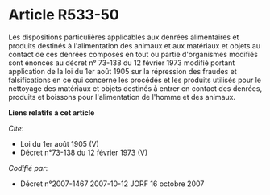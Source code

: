 # Article R533-50

Les dispositions particulières applicables aux denrées alimentaires et produits destinés à l'alimentation des animaux et aux
matériaux et objets au contact de ces denrées composés en tout ou partie d'organismes modifiés sont énoncés au décret n°
73-138 du 12 février 1973 modifié portant application de la loi du 1er août 1905 sur la répression des fraudes et
falsifications en ce qui concerne les procédés et les produits utilisés pour le nettoyage des matériaux et objets destinés à
entrer en contact des denrées, produits et boissons pour l'alimentation de l'homme et des animaux.

**Liens relatifs à cet article**

_Cite_:

  - Loi du 1er août 1905 (V)
  - Décret n°73-138 du 12 février 1973 (V)

_Codifié par_:

  - Décret n°2007-1467 2007-10-12 JORF 16 octobre 2007
